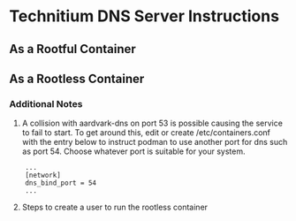 # Technitium DNS Server Instructions

## As a Rootful Container

## As a Rootless Container

### Additional Notes
1. A collision with aardvark-dns on port 53 is possible causing the service to fail to start.  To get around this, edit or create /etc/containers.conf with the entry below to instruct podman to use another port for dns such as port 54.  Choose whatever port is suitable for your system.
```
    ...
    [network]
    dns_bind_port = 54
    ...
```
2. Steps to create a user to run the rootless container

